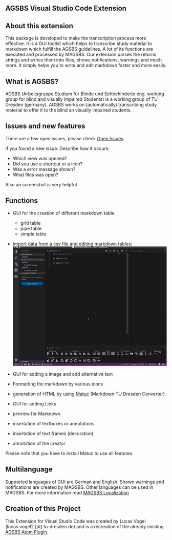 AGSBS Visual Studio Code Extension
----


## About this extension

This package is developed to make the transcription process more effective.
It is a GUI toolkit which helps to transcribe study material to markdown which fulfill the AGSBS guidelines. A lot of its functions are executed and processed by MAGSBS. Our extension parses the returns strings and writes them into files, shows notifications, warnings and much more. It simply helps you to write and edit markdown faster and more easily.

## What is AGSBS?

AGSBS (Arbeitsgruppe Studium für Blinde und Sehbehinderte eng. working group for blind and visually impaired Students) is a working group of TU Dresden (germany). AGSBS works on (automatically) transcribing study material to offer it to the blind an visually impaired students.

## Issues and new features

There are a few open issues, please check [Open Issues](https://github.com/TUD-INF-IAI-MCI/agsbs_matuc_extension/issues).

If you found a new issue. Describe how it occurs:

- Which view was opened?
- Did you use a shortcut or a icon?
- Was a error message shown?
- What files was open?

Also an screenshot is very helpful

## Functions


- GUI for the creation of different markdown table
  - grid table
  - pipe table
  - simple table
- import data from a csv file and editing markdown tables:
![Demonstration of the table import and table editing functions](./docs/pictures/demonstration.gif "Demonstration of the table import and table editing functions")

- GUI for adding a image and add alternative text
- Formatting the markdown by various icons
- generation of HTML by using [Matuc](https://github.com/TUD-INF-IAI-MCI/AGSBS-infrastructure/tree/master/MAGSBS) (Markdown TU Dresden Converter)
- GUI for adding Links
- preview for Markdown
- insertation of textboxes or annotations
- insertation of text frames (decoration)
- annotation of the creator

Please note that you have to install Matuc to use all features.

## Multilanguage

Supported languages of GUI are German and English. Shown warnings and notifications are created by MAGSBS. Other languages can be used in MAGSBS. For more information read [MAGSBS Localization](https://github.com/TUD-INF-IAI-MCI/AGSBS-infrastructure#localization)

## Creation of this Project
This Extension for Visual Studio Code was created by Lucas Vogel (lucas.vogel2 &#91;at&#93; tu-dresden.de) and is a recreation of the already existing [AGSBS Atom Plugin](https://github.com/TUD-INF-IAI-MCI/agsbs_atom_package). 
